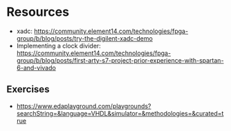 

# Resources
- xadc: https://community.element14.com/technologies/fpga-group/b/blog/posts/try-the-digilent-xadc-demo
- Implementing a clock divider: https://community.element14.com/technologies/fpga-group/b/blog/posts/first-arty-s7-project-prior-experience-with-spartan-6-and-vivado

## Exercises
- https://www.edaplayground.com/playgrounds?searchString=&language=VHDL&simulator=&methodologies=&curated=true
